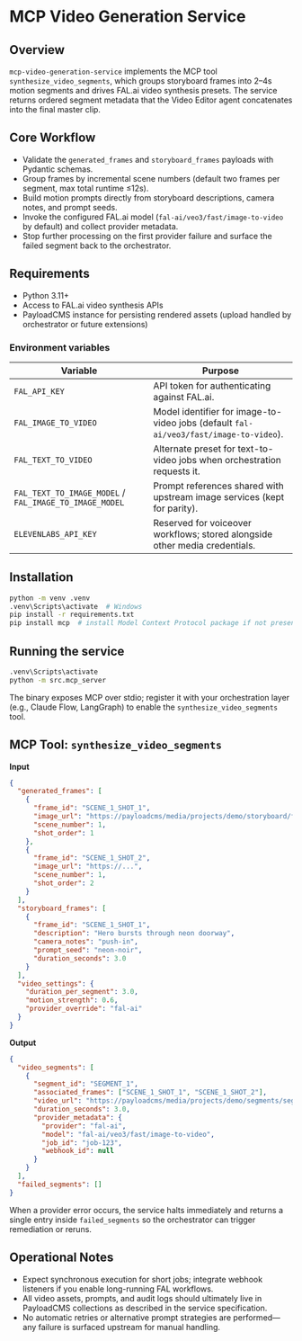 # MCP Video Generation Service

## Overview
`mcp-video-generation-service` implements the MCP tool `synthesize_video_segments`, which groups storyboard frames into 2–4s motion segments and drives FAL.ai video synthesis presets. The service returns ordered segment metadata that the Video Editor agent concatenates into the final master clip.

## Core Workflow
- Validate the `generated_frames` and `storyboard_frames` payloads with Pydantic schemas.
- Group frames by incremental scene numbers (default two frames per segment, max total runtime ≤12s).
- Build motion prompts directly from storyboard descriptions, camera notes, and prompt seeds.
- Invoke the configured FAL.ai model (`fal-ai/veo3/fast/image-to-video` by default) and collect provider metadata.
- Stop further processing on the first provider failure and surface the failed segment back to the orchestrator.

## Requirements
- Python 3.11+
- Access to FAL.ai video synthesis APIs
- PayloadCMS instance for persisting rendered assets (upload handled by orchestrator or future extensions)

### Environment variables
| Variable | Purpose |
| --- | --- |
| `FAL_API_KEY` | API token for authenticating against FAL.ai. |
| `FAL_IMAGE_TO_VIDEO` | Model identifier for image-to-video jobs (default `fal-ai/veo3/fast/image-to-video`). |
| `FAL_TEXT_TO_VIDEO` | Alternate preset for text-to-video jobs when orchestration requests it. |
| `FAL_TEXT_TO_IMAGE_MODEL` / `FAL_IMAGE_TO_IMAGE_MODEL` | Prompt references shared with upstream image services (kept for parity). |
| `ELEVENLABS_API_KEY` | Reserved for voiceover workflows; stored alongside other media credentials. |

## Installation
```bash
python -m venv .venv
.venv\Scripts\activate  # Windows
pip install -r requirements.txt
pip install mcp  # install Model Context Protocol package if not present
```

## Running the service
```bash
.venv\Scripts\activate
python -m src.mcp_server
```
The binary exposes MCP over stdio; register it with your orchestration layer (e.g., Claude Flow, LangGraph) to enable the `synthesize_video_segments` tool.

## MCP Tool: `synthesize_video_segments`
**Input**
```json
{
  "generated_frames": [
    {
      "frame_id": "SCENE_1_SHOT_1",
      "image_url": "https://payloadcms/media/projects/demo/storyboard/frame1.png",
      "scene_number": 1,
      "shot_order": 1
    },
    {
      "frame_id": "SCENE_1_SHOT_2",
      "image_url": "https://...",
      "scene_number": 1,
      "shot_order": 2
    }
  ],
  "storyboard_frames": [
    {
      "frame_id": "SCENE_1_SHOT_1",
      "description": "Hero bursts through neon doorway",
      "camera_notes": "push-in",
      "prompt_seed": "neon-noir",
      "duration_seconds": 3.0
    }
  ],
  "video_settings": {
    "duration_per_segment": 3.0,
    "motion_strength": 0.6,
    "provider_override": "fal-ai"
  }
}
```

**Output**
```json
{
  "video_segments": [
    {
      "segment_id": "SEGMENT_1",
      "associated_frames": ["SCENE_1_SHOT_1", "SCENE_1_SHOT_2"],
      "video_url": "https://payloadcms/media/projects/demo/segments/segment_1.mp4",
      "duration_seconds": 3.0,
      "provider_metadata": {
        "provider": "fal-ai",
        "model": "fal-ai/veo3/fast/image-to-video",
        "job_id": "job-123",
        "webhook_id": null
      }
    }
  ],
  "failed_segments": []
}
```

When a provider error occurs, the service halts immediately and returns a single entry inside `failed_segments` so the orchestrator can trigger remediation or reruns.

## Operational Notes
- Expect synchronous execution for short jobs; integrate webhook listeners if you enable long-running FAL workflows.
- All video assets, prompts, and audit logs should ultimately live in PayloadCMS collections as described in the service specification.
- No automatic retries or alternative prompt strategies are performed—any failure is surfaced upstream for manual handling.
